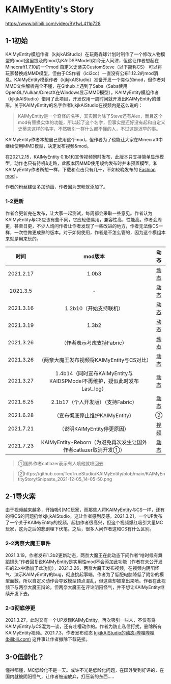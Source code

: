 # KAIMyEntity's Story

https://www.bilibili.com/video/BV1wL411p728


## 1-1初始

KAIMyEntity模组作者（kjkjkAIStudio）在玩戴森球计划时制作了一个修改人物模型的mod(这里提及的mod为KAIDSPModel)如今无人问津，但这让作者想起在Minecraft1.7.10的一个mod 自定义史蒂夫CustomSteve（以下简称CS） 可以将玩家替换成MMD模型，但由于CS作者（ici2cc）一直没有公布1.12.2的mod消息。KAIMyEntity模组作者（kjkjkAIStudio）准备开发一个类似的mod，但作者对MMD文件解析完全不懂，在Github上遇到了Saba（Saba使用OpenGL/Vulkan/DirectX在Windows显示MMD模型），KAIMyEntity模组作者（kjkjkAIStudio）借用了此项目，开发仅用一周时间就开发出KAIMyEntity的雏形。关于KAIMyEntity的名字作者kjkjkAIStudio在视频内是这么说的：

> KAIMyEntity是一个奇怪的名字，其实因为除了Steve还有Alex，而且这个mod有替换实体的功能，所以起了这个名字，但事实是还好没有起和自定义史蒂夫这样的名字，不然吸引一群什么都不懂的人，不过这是迟早的事。

KAIMyEntity作者本想自己使用这个mod，但作者为了也能让大家在Minecraft中继续使用MMD模型，决定发布视频&mod。

在2021.2.15，KAIMyEntity 0.1b1和宣传视频同时发布，此版本只支持简单显示模型，动作也只有待机&走路，此版本因MMD使用规约发布时并未预置模型。和KAIMyEntity作者所想一样，下载和点击只有几十，不如较晚发布的 [Fashion mod](https://www.mcbbs.net/thread-1171863-1-1.html) 。

作者的粉丝建议多加动画，作者因为宠粉就添加了。

### 1-2更新

作者会更新完在发布，让大家一起测试，每周都会采取一些意见。作者认为KAIMyEntity与CS应该有些不同，它应轻便易用，兼容性高，性能高。作者会周更，甚至日更，不少人询问作者让作者发现了一些改进的地方，作者无法像CS一样，一次性做更成熟的版本。对于如何使用，作者是不怎么管的，因为这个模组本来就是用来玩的。

|   时间    |                           mod版本                            |                          动态                           |
| :-------: | :----------------------------------------------------------: | :-----------------------------------------------------: |
| 2021.2.17 |                            1.0b3                             | [动态](https://t.bilibili.com/492699350917910207?tab=2) |
| 2021.3.5  |                              -                               | [动态](https://t.bilibili.com/498662032533535773?tab=2) |
| 2021.3.16 |                    1.2b10（开始支持联机）                    | [动态](https://t.bilibili.com/502704533068132147?tab=2) |
| 2021.3.19 |                            1.3b2                             | [动态](https://t.bilibili.com/503849609997053973?tab=2) |
| 2021.3.26 |                  （作者表示考虑支持Fabric）                  | [动态](https://t.bilibili.com/506502027183763556?tab=2) |
| 2021.3.26 |         （两奈大魔王发布视频将KAIMyEntity与CS对比）          | [动态](https://t.bilibili.com/506522728922109267?tab=2) |
| 2021.3.27 | 1.4b14（同时宣布KAIMyEntity与KAIDSPModel不再维护，疑似此时发布Last_log） | [动态](https://t.bilibili.com/506725094897883334?tab=2) |
| 2021.6.25 |              2.1b17（个人开发版）（支持Fabric）              | [动态](https://t.bilibili.com/540224285031208064?tab=2) |
| 2021.6.28 |               （宣布彻底停止维护KAIMyEntity）                |                            ②                            |
| 2021.7.21 |                 （说明KAIMyEntity停更原因）                  |   [视频](https://www.bilibili.com/video/BV1wL411p728)   |
| 2021.7.23 | KAIMyEntity-Reborn（为避免再次发生让国外作者catlazer取消开发①） | [动态](https://t.bilibili.com/550444155418775884?tab=2) |

> ①国外作者catlazer表示有人喷他就喷回去

> ②https://github.com/TexTrueStudio/KAIMyEntity/blob/main/KAIMyEntityStory/Snipaste_2021-12-05_14-05-50.png

## 2-1导火索

由于视频越来越多，开始吸引MC玩家，而那些人将KAIMyEntity与CS一样，还有的将CS的问题扔给kjkjkAIStudio，这让作者感到反感。2021.3.21，一个UP发布了一个关于KAIMyEntity的视频，起初作者很高兴，但这个视频爆红吸引大量MC玩家，这为之后的悲剧埋下伏笔。之后，很多人问作者这和CS有什么区别。

### 2-2两奈大魔王事件

2021.3.19，作者发布1.3b2更新动态，两奈大魔王在此动态下问作者“啥时候有舞蹈镜头”作者回复说KAIMyEntity是实用性mod不会添加此功能（作者在未公开发布的2.x中添加了此功能），2021.3.26，两奈大魔王发布视频，在视频内阴阳怪气、演示KAIMyEntity的bug，彻底挑起事端。作者为了低配电脑降低了附带的模型面数，所以自定义动作会导致模型顶点混乱，但这些却被拿出来喷。作者在此视频下与两奈大魔王辩论，但两奈大魔王在评论阴阳怪气，并不想让KAIMyEntity继续开发下去。

### 2-3彻底停更

2021.3.27，此时又有一个UP发现KAIMyEntity，再次吸引一些人，不仅有将KAIMyEntity与CS混为一谈，还有吐槽动作的。作者为防止私信打扰，删除所有KAIMyEntity视频。2021.7.3，作者发布动态 [kjkjkAIStudio的动态-哔哩哔哩 (bilibili.com)](https://t.bilibili.com/543138553489208155?tab=2) 这件事让作者撤除下载链接。

## 3-0低龄化？

懂得都懂，MC低龄化不是一天。或许不光是低龄化问题，在国外受到好评的，在国内就被阴阳怪气，让作者被迫放弃，打压新的东西.....

